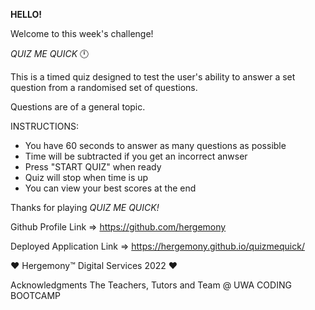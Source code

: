 **HELLO!**

Welcome to this week's challenge!

*QUIZ ME QUICK* 🕛

This is a timed quiz designed to test the user's ability to answer a set question from a randomised set of questions. 

Questions are of a general topic.

INSTRUCTIONS:
- You have 60 seconds to answer as many questions as possible
- Time will be subtracted if you get an incorrect anwser
- Press "START QUIZ" when ready
- Quiz will stop when time is up
- You can view your best scores at the end


Thanks for playing *QUIZ ME QUICK!*





Github Profile Link => https://github.com/hergemony

Deployed Application Link => https://hergemony.github.io/quizmequick/


❤ Hergemony™ Digital Services 2022 ❤

Acknowledgments The Teachers, Tutors and Team @ UWA CODING BOOTCAMP

